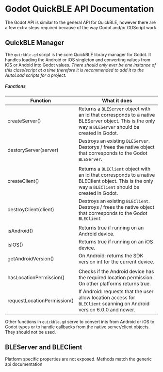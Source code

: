 # Godot QuickBLE API Documentation

The Godot API is similar to the general API for QuickBLE, however there are a few extra steps required because of the way Godot and/or GDScript work.

## QuickBLE Manager
The `quickble.gd` script is the core QuickBLE library manager for Godot. It handles loading the Android or iOS singleton and converting values from iOS or Andoid into Godot values. *There should only ever be one instance of this class/script at a time therefore it is recommended to add it to the AutoLoad scripts for a project.*

##### Functions
| Function | What it does|
|---|---|
| createServer() | Returns a `BLEServer` object with an id that corresponds to a native BLEServer object. This is the only way a `BLEServer` should be created in Godot. |
| destoryServer(server) | Destroys an existing `BLEServer`. Destorys / frees the native object that corresponds to the Godot `BLEServer`. |
| | |
| createClient() | Returns a `BLEClient` object with an id that corresponds to a native BLEClient object. This is the only way a `BLEClient` should be created in Godot. |
| destroyClient(client) | Destroys an existing `BLEClient`. Destroys / frees the native object that corresponds to the Godot `BLEClient` |
| | |
| isAndroid() | Returns true if running on an Android device. |
| isIOS() | Returns true if running on an iOS device. |
| getAndroidVersion() | On Android: returns the SDK version int for the current device. |
| | |
| hasLocationPermission() | Checks if the Android device has the required location permission. On other platforms returns true. |
| requestLocationPermission() | If Android: requests that the user allow location access for `BLEClient` scanning on Android version 6.0.0 and newer. |

Other functions in `quickble.gd` serve to convert ints from Android or iOS to Godot types or to handle callbacks from the native server/client objects. They should not be used.

## BLEServer and BLEClient
Platform specific properties are not exposed.
Methods match the generic api documentation
